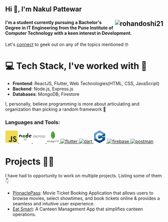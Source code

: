 <h2 >Hi 👋, I'm Nakul Pattewar <p align="left"> <img align = "right" src="https://komarev.com/ghpvc/?username=rohandoshi21&label=Profile%20views&color=0e75b6&style=flat" alt="rohandoshi21" /> </p> </h2>
<h4>I'm a student currently pursuing a Bachelor's Degree in IT Engineering from the Pune Institute of Computer Technology with a keen interest in Development.</h4>
Let's <a href="https://www.linkedin.com/in/nakul-pattewar-03b237223/" target="_blank">connect</a> to geek out on any of the topics mentioned 🤓


# 💻 Tech Stack, I've worked with 🧰
- **Frontend**: ReactJS, Flutter, Web Technologies(HTML, CSS, JavaScript)
- **Backend**: Node.js, Express.js
- **Databases**: MongoDB, Firestore

I, personally, believe programming is more about articulating and organization than picking a random framework 🤷

<h3 align="left">Languages and Tools:</h3>
<p align="left">

  
  <a href="https://developer.mozilla.org/en-US/docs/Web/JavaScript" target="_blank">
  <img src="https://raw.githubusercontent.com/devicons/devicon/master/icons/javascript/javascript-original.svg" alt="javascript" width="40" height="40"/> </a>
 
  <a href="https://nodejs.org" target="_blank"> 
  <img src="https://raw.githubusercontent.com/devicons/devicon/master/icons/nodejs/nodejs-original-wordmark.svg" alt="nodejs" width="40" height="40"/> </a>
 
  <a href="https://expressjs.com" target="_blank"> 
  <img src="https://raw.githubusercontent.com/devicons/devicon/master/icons/express/express-original-wordmark.svg" alt="express" width="40" height="40"/> </a>

  <a href="https://www.mongodb.com/" target="_blank">
  <img src="https://raw.githubusercontent.com/devicons/devicon/master/icons/mongodb/mongodb-original-wordmark.svg" alt="mongodb" width="40" height="40"/> </a>
  
  <a href="https://flutter.dev" target="_blank"> 
  <img src="https://www.vectorlogo.zone/logos/flutterio/flutterio-icon.svg" alt="flutter" width="40" height="40"/> </a> 
  
  <a href="https://dart.dev" target="_blank"> 
  <img src="https://www.vectorlogo.zone/logos/dartlang/dartlang-icon.svg" alt="dart" width="40" height="40"/> </a>
  
  <a href="https://www.w3schools.com/cpp/" target="_blank"> 
  <img src="https://raw.githubusercontent.com/devicons/devicon/master/icons/cplusplus/cplusplus-original.svg" alt="cplusplus" width="40" height="40"/> </a> 

  <a href="https://firebase.google.com/" target="_blank"> 
  <img src="https://www.vectorlogo.zone/logos/firebase/firebase-icon.svg" alt="firebase" width="40" height="40"/> </a>
 
  <a href="https://postman.com" target="_blank"> 
  <img src="https://www.vectorlogo.zone/logos/getpostman/getpostman-icon.svg" alt="postman" width="40" height="40"/> </a>
  
# Projects 👷‍♂️

I have had to opportunity to work on multiple projects. Listing some of them 👇
<!-- - [Lofi Night](https://github.com/SBagaria2710/lofi-night.club): A lofi station of hand-picked songs which is only accessible at night. -->
- [PinnaclePass](https://github.com/Ankur05103/PinnaclePass): Movie Ticket Booking Application that allows users to browse movies, select showtimes, and book tickets online & provides a seamless and intuitive user experience.
- [Eat Smart](https://github.com/Ritesh2903/Eat_Smart_Admin_Panel): A Canteen Management App that simplifies canteen operations.



